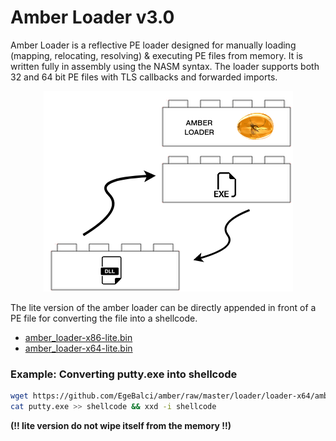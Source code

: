 # Amber Loader v3.0

Amber Loader is a reflective PE loader designed for manually loading (mapping, relocating, resolving) & executing PE files from memory. It is written fully in assembly using the NASM syntax. The loader supports both 32 and 64 bit PE files with TLS callbacks and forwarded imports.  


<p align="center">
  <img src="../.github/img/loader.png">
</p>

The lite version of the amber loader can be directly appended in front of a PE file for converting the file into a shellcode. 


- [amber_loader-x86-lite.bin](https://github.com/EgeBalci/amber/raw/master/loader/loader-x86/amber_loader-x86-lite.bin)
- [amber_loader-x64-lite.bin](https://github.com/EgeBalci/amber/raw/master/loader/loader-x64/amber_loader-x64-lite.bin)

### Example: Converting putty.exe into shellcode
```bash
wget https://github.com/EgeBalci/amber/raw/master/loader/loader-x64/amber_loader-x64-lite.bin -O shellcode
cat putty.exe >> shellcode && xxd -i shellcode
```
**(!! lite version do not wipe itself from the memory !!)**